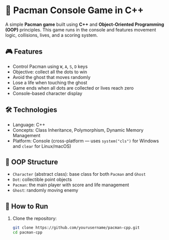 # 👾 Pacman Console Game in C++

A simple **Pacman game** built using **C++** and **Object-Oriented Programming (OOP)** principles. This game runs in the console and features movement logic, collisions, lives, and a scoring system.

## 🎮 Features
- Control Pacman using `W`, `A`, `S`, `D` keys
- Objective: collect all the dots to win
- Avoid the ghost that moves randomly
- Lose a life when touching the ghost
- Game ends when all dots are collected or lives reach zero
- Console-based character display

## 🛠 Technologies
- Language: C++
- Concepts: Class Inheritance, Polymorphism, Dynamic Memory Management
- Platform: Console (cross-platform — uses `system("cls")` for Windows and `clear` for Linux/macOS)

## 🧱 OOP Structure
- `Character` (abstract class): base class for both `Pacman` and `Ghost`
- `Dot`: collectible point objects
- `Pacman`: the main player with score and life management
- `Ghost`: randomly moving enemy

## 🚀 How to Run
1. Clone the repository:
   ```bash
   git clone https://github.com/yourusername/pacman-cpp.git
   cd pacman-cpp
